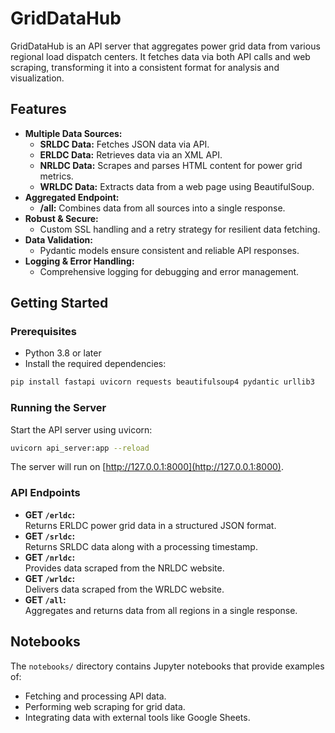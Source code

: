 # GridDataHub

GridDataHub is an API server that aggregates power grid data from various regional load dispatch centers. It fetches data via both API calls and web scraping, transforming it into a consistent format for analysis and visualization.

## Features

- **Multiple Data Sources:**  
    - **SRLDC Data:** Fetches JSON data via API.
    - **ERLDC Data:** Retrieves data via an XML API.
    - **NRLDC Data:** Scrapes and parses HTML content for power grid metrics.
    - **WRLDC Data:** Extracts data from a web page using BeautifulSoup.
- **Aggregated Endpoint:**  
    - **/all:** Combines data from all sources into a single response.
- **Robust & Secure:**  
  - Custom SSL handling and a retry strategy for resilient data fetching.
- **Data Validation:**  
  - Pydantic models ensure consistent and reliable API responses.
- **Logging & Error Handling:**  
  - Comprehensive logging for debugging and error management.

## Getting Started

### Prerequisites

- Python 3.8 or later
- Install the required dependencies:

```bash
pip install fastapi uvicorn requests beautifulsoup4 pydantic urllib3
```

### Running the Server

Start the API server using uvicorn:

```bash
uvicorn api_server:app --reload
```

The server will run on [http://127.0.0.1:8000](http://127.0.0.1:8000).

### API Endpoints

- **GET `/erldc`:**  
  Returns ERLDC power grid data in a structured JSON format.
- **GET `/srldc`:**  
  Returns SRLDC data along with a processing timestamp.
- **GET `/nrldc`:**  
  Provides data scraped from the NRLDC website.
- **GET `/wrldc`:**  
  Delivers data scraped from the WRLDC website.
- **GET `/all`:**  
  Aggregates and returns data from all regions in a single response.

## Notebooks

The `notebooks/` directory contains Jupyter notebooks that provide examples of:
- Fetching and processing API data.
- Performing web scraping for grid data.
- Integrating data with external tools like Google Sheets.

